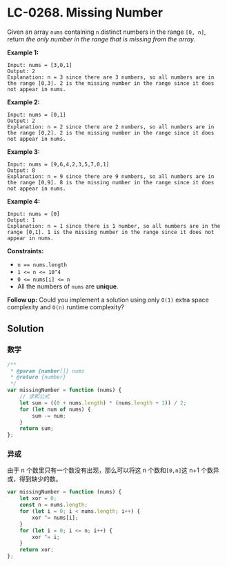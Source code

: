 # LC-0268. Missing Number

Given an array `nums` containing `n` distinct numbers in the range `[0, n]`, return _the only number in the range that is missing from the array._

**Example 1:**

```
Input: nums = [3,0,1]
Output: 2
Explanation: n = 3 since there are 3 numbers, so all numbers are in the range [0,3]. 2 is the missing number in the range since it does not appear in nums.
```

**Example 2:**

```
Input: nums = [0,1]
Output: 2
Explanation: n = 2 since there are 2 numbers, so all numbers are in the range [0,2]. 2 is the missing number in the range since it does not appear in nums.
```

**Example 3:**

```
Input: nums = [9,6,4,2,3,5,7,0,1]
Output: 8
Explanation: n = 9 since there are 9 numbers, so all numbers are in the range [0,9]. 8 is the missing number in the range since it does not appear in nums.
```

**Example 4:**

```
Input: nums = [0]
Output: 1
Explanation: n = 1 since there is 1 number, so all numbers are in the range [0,1]. 1 is the missing number in the range since it does not appear in nums.
```

**Constraints:**

-   `n == nums.length`
-   `1 <= n <= 10^4`
-   `0 <= nums[i] <= n`
-   All the numbers of `nums` are **unique**.

**Follow up:** Could you implement a solution using only `O(1)` extra space complexity and `O(n)` runtime complexity?

## Solution

### 数学

```javascript
/**
 * @param {number[]} nums
 * @return {number}
 */
var missingNumber = function (nums) {
    // 求和公式
    let sum = ((0 + nums.length) * (nums.length + 1)) / 2;
    for (let num of nums) {
        sum -= num;
    }
    return sum;
};
```

### 异或

由于 n 个数里只有一个数没有出现，那么可以将这 n 个数和`[0,n]`这 n+1 个数异或，得到缺少的数。

```javascript
var missingNumber = function (nums) {
    let xor = 0;
    const n = nums.length;
    for (let i = 0; i < nums.length; i++) {
        xor ^= nums[i];
    }
    for (let i = 0; i <= n; i++) {
        xor ^= i;
    }
    return xor;
};
```
